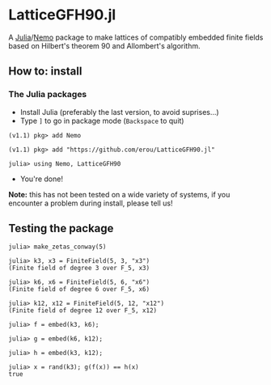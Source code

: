 # LatticeGFH90.jl

A [Julia](https://julialang.org/)/[Nemo](http://nemocas.org/) package to make lattices of compatibly embedded finite fields
based on Hilbert's theorem 90 and Allombert's algorithm.

## How to: install

### The Julia packages

- Install Julia (preferably the last version, to avoid suprises...)
- Type `]` to go in package mode (`Backspace` to quit)

```
(v1.1) pkg> add Nemo

(v1.1) pkg> add "https://github.com/erou/LatticeGFH90.jl"

julia> using Nemo, LatticeGFH90
```

- You're done!

**Note:** this has not been tested on a wide variety of systems, if you
encounter a problem during install, please tell us!

## Testing the package

```
julia> make_zetas_conway(5)

julia> k3, x3 = FiniteField(5, 3, "x3")
(Finite field of degree 3 over F_5, x3)

julia> k6, x6 = FiniteField(5, 6, "x6")
(Finite field of degree 6 over F_5, x6)

julia> k12, x12 = FiniteField(5, 12, "x12")
(Finite field of degree 12 over F_5, x12)

julia> f = embed(k3, k6);

julia> g = embed(k6, k12);

julia> h = embed(k3, k12);

julia> x = rand(k3); g(f(x)) == h(x)
true
```
